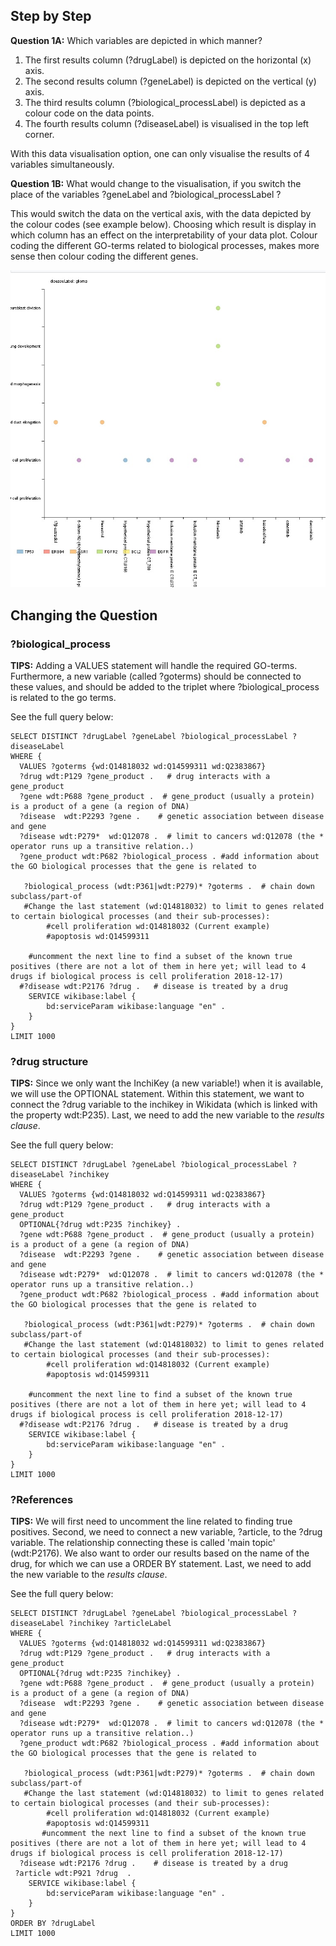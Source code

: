 ## Step by Step

**Question 1A:** Which variables are depicted in which manner? 

1. The first results column (?drugLabel) is depicted on the horizontal (x) axis.
1. The second results column (?geneLabel) is depicted on the vertical (y) axis.
1. The third results column (?biological_processLabel) is depicted as a colour code on the data points.
1. The fourth results column (?diseaseLabel) is visualised in the top left corner.

With this data visualisation option, one can only visualise the results of 4 variables simultaneously.

**Question 1B:** What would change to the visualisation, if you switch the place of the variables ?geneLabel and ?biological_processLabel ?

This would switch the data on the vertical axis, with the data depicted by the colour codes (see example below). Choosing which result is display in which column has an effect on the interpretability of your data plot. Colour coding the different GO-terms related to biological processes, makes more sense then colour coding the different genes.

![Answer Q1B](/Images/Scatter_chart_visualisation_switched_variables_example2.jpg)

## Changing the Question

### ?biological_process

**TIPS:** Adding a VALUES statement will handle the required GO-terms. Furthermore, a new variable (called ?goterms) should be connected to these values, and should be added to the triplet where ?biological_process is related to the go terms. 

See the full query below:

```SPARQL
SELECT DISTINCT ?drugLabel ?geneLabel ?biological_processLabel ?diseaseLabel
WHERE {
  VALUES ?goterms {wd:Q14818032 wd:Q14599311 wd:Q2383867}
  ?drug wdt:P129 ?gene_product .   # drug interacts with a gene_product
  ?gene wdt:P688 ?gene_product .  # gene_product (usually a protein) is a product of a gene (a region of DNA)
  ?disease	wdt:P2293 ?gene .    # genetic association between disease and gene
  ?disease wdt:P279*  wd:Q12078 .  # limit to cancers wd:Q12078 (the * operator runs up a transitive relation..)
  ?gene_product wdt:P682 ?biological_process . #add information about the GO biological processes that the gene is related to 
  
   ?biological_process (wdt:P361|wdt:P279)* ?goterms .  # chain down subclass/part-of
   #Change the last statement (wd:Q14818032) to limit to genes related to certain biological processes (and their sub-processes):
  		#cell proliferation wd:Q14818032 (Current example)
        #apoptosis wd:Q14599311

    #uncomment the next line to find a subset of the known true positives (there are not a lot of them in here yet; will lead to 4 drugs if biological process is cell proliferation 2018-12-17)
  #?disease wdt:P2176 ?drug . 	# disease is treated by a drug
  	SERVICE wikibase:label {
        bd:serviceParam wikibase:language "en" .
	}
}
LIMIT 1000
```

### ?drug structure

**TIPS:** Since we only want the InchiKey (a new variable!) when it is available, we will use the OPTIONAL statement. Within this statement, we want to connect the ?drug variable to the inchikey in Wikidata (which is linked with the property wdt:P235). Last, we need to add the new variable to the _results clause_.

See the full query below:

```SPARQL
SELECT DISTINCT ?drugLabel ?geneLabel ?biological_processLabel ?diseaseLabel ?inchikey
WHERE {
  VALUES ?goterms {wd:Q14818032 wd:Q14599311 wd:Q2383867}
  ?drug wdt:P129 ?gene_product .   # drug interacts with a gene_product
  OPTIONAL{?drug wdt:P235 ?inchikey} .
  ?gene wdt:P688 ?gene_product .  # gene_product (usually a protein) is a product of a gene (a region of DNA)
  ?disease	wdt:P2293 ?gene .    # genetic association between disease and gene
  ?disease wdt:P279*  wd:Q12078 .  # limit to cancers wd:Q12078 (the * operator runs up a transitive relation..)
  ?gene_product wdt:P682 ?biological_process . #add information about the GO biological processes that the gene is related to 
  
   ?biological_process (wdt:P361|wdt:P279)* ?goterms .  # chain down subclass/part-of
   #Change the last statement (wd:Q14818032) to limit to genes related to certain biological processes (and their sub-processes):
  		#cell proliferation wd:Q14818032 (Current example)
        #apoptosis wd:Q14599311

    #uncomment the next line to find a subset of the known true positives (there are not a lot of them in here yet; will lead to 4 drugs if biological process is cell proliferation 2018-12-17)
  #?disease wdt:P2176 ?drug . 	# disease is treated by a drug
  	SERVICE wikibase:label {
        bd:serviceParam wikibase:language "en" .
	}
}
LIMIT 1000
```

### ?References

**TIPS:** We will first need to uncomment the line related to finding true positives. Second, we need to connect a new variable, ?article, to the ?drug variable. The relationship connecting these is called 'main topic' (wdt:P2176). We also want to order our results based on the name of the drug, for which we can use a ORDER BY statement. Last, we need to add the new variable to the _results clause_.

See the full query below:

```SPARQL
SELECT DISTINCT ?drugLabel ?geneLabel ?biological_processLabel ?diseaseLabel ?inchikey ?articleLabel
WHERE {
  VALUES ?goterms {wd:Q14818032 wd:Q14599311 wd:Q2383867}
  ?drug wdt:P129 ?gene_product .   # drug interacts with a gene_product
  OPTIONAL{?drug wdt:P235 ?inchikey} .
  ?gene wdt:P688 ?gene_product .  # gene_product (usually a protein) is a product of a gene (a region of DNA)
  ?disease	wdt:P2293 ?gene .    # genetic association between disease and gene
  ?disease wdt:P279*  wd:Q12078 .  # limit to cancers wd:Q12078 (the * operator runs up a transitive relation..)
  ?gene_product wdt:P682 ?biological_process . #add information about the GO biological processes that the gene is related to 
  
   ?biological_process (wdt:P361|wdt:P279)* ?goterms .  # chain down subclass/part-of
   #Change the last statement (wd:Q14818032) to limit to genes related to certain biological processes (and their sub-processes):
  		#cell proliferation wd:Q14818032 (Current example)
        #apoptosis wd:Q14599311
       #uncomment the next line to find a subset of the known true positives (there are not a lot of them in here yet; will lead to 4 drugs if biological process is cell proliferation 2018-12-17)
  ?disease wdt:P2176 ?drug . 	# disease is treated by a drug
 ?article wdt:P921 ?drug  .
  	SERVICE wikibase:label {
        bd:serviceParam wikibase:language "en" .
	}
}
ORDER BY ?drugLabel
LIMIT 1000
```
